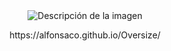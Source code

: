 <div align="center">
  <img src="../Imágenes/Icono.png" alt="Descripción de la imagen">
  <p>https://alfonsaco.github.io/Oversize/</p>
</div>

